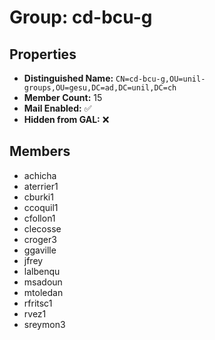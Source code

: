 # Group: cd-bcu-g

## Properties

- **Distinguished Name:** `CN=cd-bcu-g,OU=unil-groups,OU=gesu,DC=ad,DC=unil,DC=ch`
- **Member Count:** 15
- **Mail Enabled:** ✅
- **Hidden from GAL:** ❌

## Members

- achicha
- aterrier1
- cburki1
- ccoquil1
- cfollon1
- clecosse
- croger3
- ggaville
- jfrey
- lalbenqu
- msadoun
- mtoledan
- rfritsc1
- rvez1
- sreymon3
